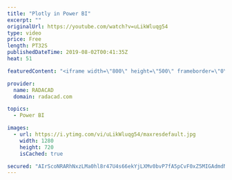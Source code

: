 ```yaml
---
title: "Plotly in Power BI"
excerpt: ""
originalUrl: https://youtube.com/watch?v=uLikWluqg54
type: video
price: Free
length: PT32S
publishedDateTime: 2019-08-02T00:41:35Z
heat: 51

featuredContent: "<iframe width=\"800\" height=\"500\" frameborder=\"0\" src=\"https://www.youtube.com/embed/uLikWluqg54\" allow=\"accelerometer; autoplay; encrypted-media; gyroscope; picture-in-picture\" allowfullscreen></iframe>"

provider:
  name: RADACAD
  domain: radacad.com

topics:
  - Power BI

images:
  - url: https://i.ytimg.com/vi/uLikWluqg54/maxresdefault.jpg
    width: 1280
    height: 720
    isCached: true

secured: "AIrScoNRARhNxzLMa0hl8r47U4s66ekYjLXMv0bvP7fA5pCvF0xZ5MIGAdmdN7FX/yr+RUNGlrf54ucyDMzSDu7xgwpOdI4Dpv9I2KL2vo9Fl7t5fyvvi3qkyCCCeONI8wz4uRS7Iy/D9h3McWGxPkZClcdA4R/mDkJMFqOZ8Ou4yGtXW2LzAjlBiUajTv5nE3PFcjmr5m64HfxbPUG9D1Btz+YN+vCnIabBecUWY7Ab7Pcb9GHrHgogPrjUjN78E0zbwNFLGBxDbJsT5bZFgQKq/Nhc5uxYRu9QtBXJjcjh834/F9qudY6Rv7MmXiKaryjhengZ40AXPb2/CMvwpVEqUWI20fL0GkFTXfpA67bJUFTdEm7dUFUBNrxPqnl+85VmCqJ7K3oLddD6d5pLXkd+I4/ifmnkDQdmX17xJdc=;lok1xVo2r4Qibz3mBwS6EQ=="
---
```


